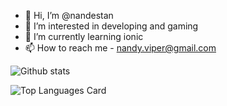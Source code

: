 - 👋 Hi, I’m @nandestan
- 👀 I’m interested in developing and gaming
- 🌱 I’m currently learning ionic
- 📫 How to reach me - nandy.viper@gmail.com


![Github stats](https://github-readme-stats.vercel.app/api?username=nandestan&theme=highcontrast&show_icons=true&count_private=true)

![Top Languages Card](https://github-readme-stats.vercel.app/api/top-langs/?username=nandestan&layout=compact&count_private=true)
<!---
nandestan/nandestan is a ✨ special ✨ repository because its `README.md` (this file) appears on your GitHub profile.
You can click the Preview link to take a look at your changes.
--->
